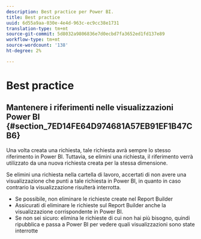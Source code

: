 ```yaml
---
description: Best practice per Power BI.
title: Best practice
uuid: 6d55a9aa-030e-4e4d-963c-ec9cc38e1731
translation-type: tm+mt
source-git-commit: 5d8032a9806836e7d0ecbd7fa3652ed1fd137e89
workflow-type: tm+mt
source-wordcount: '138'
ht-degree: 2%

---
```



# Best practice

## Mantenere i riferimenti nelle visualizzazioni Power BI {#section_7ED14FE64D974681A57EB91EF1B47CB6}

Una volta creata una richiesta, tale richiesta avrà sempre lo stesso riferimento in Power BI. Tuttavia, se elimini una richiesta, il riferimento verrà utilizzato da una nuova richiesta creata per la stessa dimensione.

Se elimini una richiesta nella cartella di lavoro, accertati di non avere una visualizzazione che punti a tale richiesta in Power BI, in quanto in caso contrario la visualizzazione risulterà interrotta.

* Se possibile, non eliminare le richieste create nel Report Builder
* Assicurati di eliminare le richieste sul Report Builder anche la visualizzazione corrispondente in Power BI.
* Se non sei sicuro: elimina le richieste di cui non hai più bisogno, quindi ripubblica e passa a Power BI per vedere quali visualizzazioni sono state interrotte

